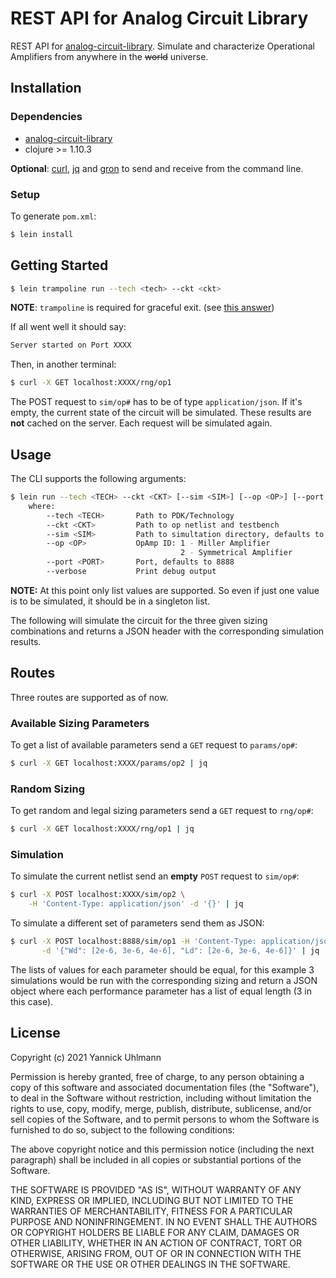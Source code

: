 # REST API for Analog Circuit Library

REST API for
[analog-circuit-library](https://gitlab-forschung.reutlingen-university.de/schweikm/analog-circuit-library).
Simulate and characterize Operational Amplifiers from anywhere in the ~~world~~
universe.

## Installation

### Dependencies

- [analog-circuit-library](https://gitlab-forschung.reutlingen-university.de/schweikm/analog-circuit-library)
- clojure >= 1.10.3

**Optional**: [curl](https://curl.se/), [jq](https://stedolan.github.io/jq/)
and [gron](https://github.com/tomnomnom/gron)
to send and receive from the command line.

### Setup

To generate `pom.xml`:

```bash
$ lein install
```

## Getting Started

```bash
$ lein trampoline run --tech <tech> --ckt <ckt>
```

**NOTE**: `trampoline` is required for graceful exit. (see 
[this answer](https://stackoverflow.com/a/10863953))

If all went well it should say:

```bash
Server started on Port XXXX
```

Then, in another terminal:

```bash
$ curl -X GET localhost:XXXX/rng/op1
```

The POST request to `sim/op#` has to be of type `application/json`. If it's
empty, the current state of the circuit will be simulated. These results are
**not** cached on the server. Each request will be simulated again.

## Usage

The CLI supports the following arguments:

```bash
$ lein run --tech <TECH> --ckt <CKT> [--sim <SIM>] [--op <OP>] [--port <PORT>]
    where:
        --tech <TECH>       Path to PDK/Technology
        --ckt <CKT>         Path to op netlist and testbench
        --sim <SIM>         Path to simultation directory, defaults to /tmp
        --op <OP>           OpAmp ID: 1 - Miller Amplifier
                                      2 - Symmetrical Amplifier
        --port <PORT>       Port, defaults to 8888
        --verbose           Print debug output
```

**NOTE:** At this point only list values are supported. So even if just one
value is to be simulated, it should be in a singleton list.

The following will simulate the circuit for the three given sizing combinations
and returns a JSON header with the corresponding simulation results.

## Routes

Three routes are supported as of now.

### Available Sizing Parameters

To get a list of available parameters send a `GET` request to `params/op#`:

```bash
$ curl -X GET localhost:XXXX/params/op2 | jq
```

### Random Sizing

To get random and legal sizing parameters send a `GET` request to `rng/op#`:

```bash
$ curl -X GET localhost:XXXX/rng/op1 | jq
```

### Simulation

To simulate the current netlist send an **empty** `POST` request to `sim/op#`:

```bash
$ curl -X POST localhost:XXXX/sim/op2 \
    -H 'Content-Type: application/json' -d '{}' | jq
```

To simulate a different set of parameters send them as JSON:

```bash
$ curl -X POST localhost:8888/sim/op1 -H 'Content-Type: application/json' \
       -d '{"Wd": [2e-6, 3e-6, 4e-6], "Ld": [2e-6, 3e-6, 4e-6]}' | jq
```

The lists of values for each parameter should be equal, for this example 3
simulations would be run with the corresponding sizing and return a JSON object
where each performance parameter has a list of equal length (3 in this case).

## License

Copyright (c) 2021 Yannick Uhlmann

Permission is hereby granted, free of charge, to any person obtaining a copy of
this software and associated documentation files (the "Software"), to deal in
the Software without restriction, including without limitation the rights to
use, copy, modify, merge, publish, distribute, sublicense, and/or sell copies
of the Software, and to permit persons to whom the Software is furnished to do
so, subject to the following conditions:

The above copyright notice and this permission notice (including the next
paragraph) shall be included in all copies or substantial portions of the
Software.

THE SOFTWARE IS PROVIDED "AS IS", WITHOUT WARRANTY OF ANY KIND, EXPRESS OR
IMPLIED, INCLUDING BUT NOT LIMITED TO THE WARRANTIES OF MERCHANTABILITY,
FITNESS FOR A PARTICULAR PURPOSE AND NONINFRINGEMENT. IN NO EVENT SHALL THE
AUTHORS OR COPYRIGHT HOLDERS BE LIABLE FOR ANY CLAIM, DAMAGES OR OTHER
LIABILITY, WHETHER IN AN ACTION OF CONTRACT, TORT OR OTHERWISE, ARISING FROM,
OUT OF OR IN CONNECTION WITH THE SOFTWARE OR THE USE OR OTHER DEALINGS IN THE
SOFTWARE.
